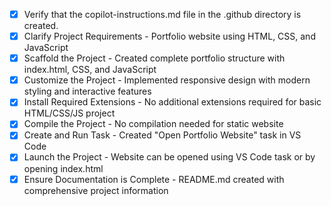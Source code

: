 <!-- Use this file to provide workspace-specific custom instructions to Copilot. For more details, visit https://code.visualstudio.com/docs/copilot/copilot-customization#_use-a-githubcopilotinstructionsmd-file -->
- [x] Verify that the copilot-instructions.md file in the .github directory is created.
- [x] Clarify Project Requirements - Portfolio website using HTML, CSS, and JavaScript
- [x] Scaffold the Project - Created complete portfolio structure with index.html, CSS, and JavaScript
- [x] Customize the Project - Implemented responsive design with modern styling and interactive features
- [x] Install Required Extensions - No additional extensions required for basic HTML/CSS/JS project
- [x] Compile the Project - No compilation needed for static website
- [x] Create and Run Task - Created "Open Portfolio Website" task in VS Code
- [x] Launch the Project - Website can be opened using VS Code task or by opening index.html
- [x] Ensure Documentation is Complete - README.md created with comprehensive project information